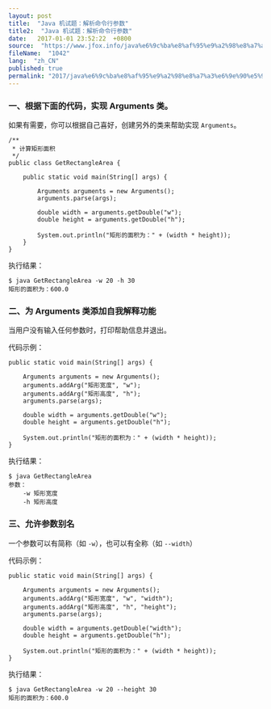 ```yaml
---
layout: post
title:  "Java 机试题：解析命令行参数"
title2:  "Java 机试题：解析命令行参数"
date:   2017-01-01 23:52:22  +0800
source:  "https://www.jfox.info/java%e6%9c%ba%e8%af%95%e9%a2%98%e8%a7%a3%e6%9e%90%e5%91%bd%e4%bb%a4%e8%a1%8c%e5%8f%82%e6%95%b0.html"
fileName:  "1042"
lang:  "zh_CN"
published: true
permalink: "2017/java%e6%9c%ba%e8%af%95%e9%a2%98%e8%a7%a3%e6%9e%90%e5%91%bd%e4%bb%a4%e8%a1%8c%e5%8f%82%e6%95%b0.html"
---
```


### 一、根据下面的代码，实现 Arguments 类。

如果有需要，你可以根据自己喜好，创建另外的类来帮助实现 `Arguments`。

    /**
     * 计算矩形面积
     */
    public class GetRectangleArea {
    
        public static void main(String[] args) {
        
            Arguments arguments = new Arguments();
            arguments.parse(args);
            
            double width = arguments.getDouble("w");
            double height = arguments.getDouble("h");
            
            System.out.println("矩形的面积为：" + (width * height));
        }
    }

执行结果：

    $ java GetRectangleArea -w 20 -h 30
    矩形的面积为：600.0

### 二、为 Arguments 类添加自我解释功能

当用户没有输入任何参数时，打印帮助信息并退出。

代码示例：

    public static void main(String[] args) {
    
        Arguments arguments = new Arguments();
        arguments.addArg("矩形宽度", "w");
        arguments.addArg("矩形高度", "h");
        arguments.parse(args);
        
        double width = arguments.getDouble("w");
        double height = arguments.getDouble("h");
        
        System.out.println("矩形的面积为：" + (width * height));
    }
    

执行结果：

    $ java GetRectangleArea
    参数：
        -w 矩形宽度
        -h 矩形高度

### 三、允许参数别名

一个参数可以有简称（如 `-w`），也可以有全称（如 `--width`）

代码示例：

    public static void main(String[] args) {
    
        Arguments arguments = new Arguments();
        arguments.addArg("矩形宽度", "w", "width");
        arguments.addArg("矩形高度", "h", "height");
        arguments.parse(args);
        
        double width = arguments.getDouble("width");
        double height = arguments.getDouble("h");
        
        System.out.println("矩形的面积为：" + (width * height));
    }
    

执行结果：

    $ java GetRectangleArea -w 20 --height 30
    矩形的面积为：600.0
